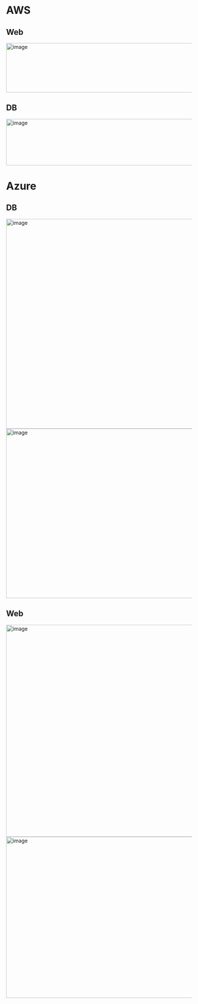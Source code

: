 # AWS
## Web
<img width="683" height="134" alt="image" src="https://github.com/user-attachments/assets/6c6bf7f1-c886-440c-bd82-8d2139680417" />

## DB
<img width="700" height="126" alt="image" src="https://github.com/user-attachments/assets/2ba338ce-8004-4290-96d1-8032667ed396" />

# Azure

## DB
<img width="1627" height="569" alt="image" src="https://github.com/user-attachments/assets/843f0391-d314-4f4e-b09a-c672afc0a6de" />
<img width="1598" height="460" alt="image" src="https://github.com/user-attachments/assets/786fe225-c0cb-484a-b8c0-2ff247c153de" />

## Web
<img width="1597" height="575" alt="image" src="https://github.com/user-attachments/assets/5c98d670-b75a-4158-a9cd-912c44719050" />
<img width="875" height="437" alt="image" src="https://github.com/user-attachments/assets/096c4540-5e5f-4567-a96c-3f722dde41bc" />





